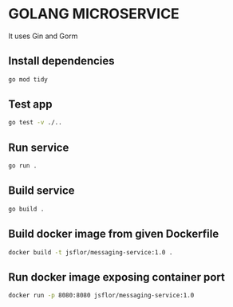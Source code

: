 # GOLANG MICROSERVICE

It uses Gin and Gorm

## Install dependencies

```bash
go mod tidy
```

## Test app

```bash
go test -v ./..
```

## Run service

```bash
go run .
```

## Build service

```bash
go build .
```

## Build docker image from given Dockerfile

```bash
docker build -t jsflor/messaging-service:1.0 .
```

## Run docker image exposing container port

```bash
docker run -p 8080:8080 jsflor/messaging-service:1.0
```
